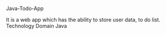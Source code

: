 Java-Todo-App


It is a web app which has the ability to store user data, to do list. Technology Domain Java


